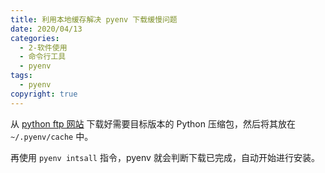 ```yaml
---
title: 利用本地缓存解决 pyenv 下载缓慢问题
date: 2020/04/13
categories:
  - 2-软件使用
  - 命令行工具
  - pyenv
tags:
  - pyenv
copyright: true
---
```


从 [python ftp 网站][1] 下载好需要目标版本的 Python 压缩包，然后将其放在 `~/.pyenv/cache` 中。

再使用 `pyenv intsall` 指令，pyenv 就会判断下载已完成，自动开始进行安装。

[1]: https://www.python.org/ftp/python/